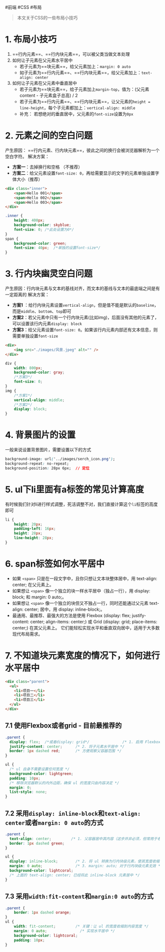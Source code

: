 #前端 #CSS #布局

> 本文关于CSS的一些布局小技巧

# 1. 布局小技巧

1. ==行内元素==、==行内块元素==，可以被父类当做文本处理
2. 如何让子元素在父元素水平居中
	- 若子元素为==块元素==，给父元素加上：`margin: 0 auto`
	- 如子元素为==行内元素==、==行内块元素==，给父元素加上：`text-align: center`
3. 如何让子元素在父元素中垂直居中
	 - 若子元素为==块元素==，给子元素加上`margin-top`，值为：(父元素content  - 子元素盒子总高) / 2
	 - 若子元素为==行内元素==、==行内块元素==，让父元素的`height = line-height`，每个子元素都加上：`vertical-align: middle`
	 - 补充： 若想绝对的垂直居中，父元素的`font-size`设置为`0px`

# 2. 元素之间的空白问题

产生原因： ==行内元素、行内块元素==，彼此之间的换行会被浏览器解析为一个空白字符。
解决方案：
- **方案一**：去掉换行和空格  （不推荐）
- **方案二**：给父元素设置`font-size: 0`，再给需要显示的文字的元素单独设置字体大小（推荐）

```html
<div class="inner">
	<span>Hello 001</span>
	<span>Hello 002</span>
	<span>Hello 003</span>
</div>
```

```css
.inner {
	height: 400px;
	background-color: skyblue;
	font-size: 0; /*此处设置为0*/
}
span {
	background-color: green;
	font-size: 40px;  /*单独的设置font-size*/
}
```

# 3. 行内块幽灵空白问题

产生原因：行内块元素与文本的基线对齐，而文本的基线与文本的最底端之间是有一定距离的
解决方案：
- **方案1** ：给行内块元素设置`vertical-align`，但是值不能是默认的`baseline`，而是`middle`、`bottom`、`top`即可
- **方案2**：若父元素中只有一个行内块元素(比如img)，后面没有其他的元素了，可以设置该行内元素`display: block`
- **方案3**：给父元素设置`font-size: 0`。如果该行内元素内部还有文本信息，则需要单独设置`font-size`

```html
<div>
	<img src="./images/风景.jpeg" alt="" />
</div>
```

```css
div {
	width: 800px;
	background-color: gray;
	/*方案3*/
	font-size: 0;
}
img {
	/*方案1*/
	vertical-align: middle;
	/*方案2*/
	display: block;
}
```

# 4. 背景图片的设置

一般来说设置背景图片，需要设置以下的方式
```css
background-image: url('../images/serch_icon.png');
background-repeat: no-repeat;
background-position: 28px 6px;  // 定位
```


# 5. ul下li里面有a标签的常见计算高度

有时候我们针对li进行样式调整，死活调整不对，我们直接计算这个`li`标签的高度即可

```css
li {
    height: 20px;
    padding-left: 16px;
    height: 28px;
    line-height: 28px;
}
```

# 6. span标签如何水平居中

* 如果 `<span>` 只是在一段文字中，且你只想让文本块整体居中，用 text-align: center; 在父元素上。
* 如果想让 `<span>` 像一个独立的块一样水平居中（独占一行），用 display: block; 和 margin: 0 auto;。
* 如果想让 `<span>` 像一个独立的块但又不独占一行，同时还能通过父元素 text-align: center; 居中，用 display: inline-block;。
* 最通用、最推荐、最强大的方法是使用 Flexbox (display: flex; justify-content: center; align-items: center;) 或 Grid (display: grid; place-items: center;) 在其父元素上。 它们能轻松实现水平和垂直双向居中，适用于大多数现代布局需求。


# 7. 不知道块元素宽度的情况下，如何进行水平居中

```html
<div class="parent">
  <ul>
    <li>项目一</li>
    <li>项目二</li>
    <li>项目三</li>
  </ul>
</div>
```

##  7.1 使用Flexbox或者grid  - 目前最推荐的

```css
.parent {
  display: flex;  /*或者display: grid*/               /* 1. 启用 Flexbox */
  justify-content: center;      /* 2. 将子元素水平居中 */
  border: 1px dashed red;       /* 方便观察父容器范围 */
}

ul {
  /* ul 自身不需要设置任何宽度 */
  background-color: lightgreen;
  padding: 10px;
  /* 移除浏览器默认的内外边距，确保 ul 的宽度只由内容决定 */
  margin: 0;
  list-style: none;
}
```

## 7.2 采用`display: inline-block`和`text-align: center`或者`margin: 0 auto`的方式

```css
.parent {
  text-align: center;         /* 1. 父容器居中其内容（这步并非必须，但常用于老式布局） */
  border: 1px dashed green;
}

ul {
  display: inline-block;        /* 2. 将 ul 转换为行内块级元素，使其宽度收缩 */
  margin: 0 auto;               /* 3. margin: auto; 对于行内块级元素无效 */
  background-color: lightcoral;
  /* 上面的 text-align: center; 已经将此 inline-block 元素居中 */
}
```

## 7.3 采用`width:fit-content`和`margin:0 auto`的方式

```css
.parent {
    border: 1px dashed orange;
}
ul {
    width: fit-content;         /* 关键：让 ul 的宽度收缩到内容宽度 */
    margin: 0 auto;               /* 实现水平居中 */
    background-color: lightcoral;
    padding: 10px;
}
```